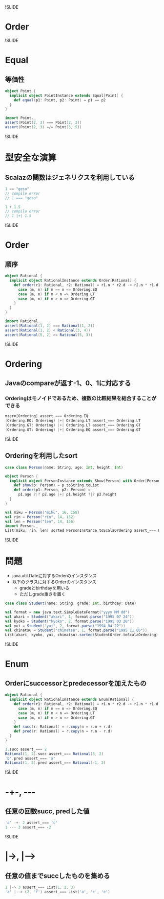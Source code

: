 !SLIDE

# Order

!SLIDE

# Equal

## 等価性

```scala
object Point {
  implicit object PointInstance extends Equal[Point] {
    def equal(p1: Point, p2: Point) = p1 == p2
  }
}

import Point._
assert(Point(2, 3) === Point(2, 3))
assert(Point(2, 3) =/= Point(3, 5))
```

!SLIDE

# 型安全な演算

## Scalazの関数はジェネリクスを利用している

```scala
1 == "geso"
// compile error
// 1 === "geso"

1 + 1.5
// compile error
// 1 |+| 1.5
```

!SLIDE

# Order

## 順序

```scala
object Rational {
  implicit object RationalInstance extends Order[Rational] {
    def order(r1: Rational, r2: Rational) = r1.n * r2.d -> r2.n * r1.d match {
      case (m, n) if m == n => Ordering.EQ
      case (m, n) if m < n => Ordering.LT
      case (m, n) if m > n => Ordering.GT
    }
  }
}

import Rational._
assert(Rational(1, 2) === Rational(1, 2))
assert(Rational(1, 2) < Rational(3, 4))
assert(Rational(5, 2) >= Rational(5, 3))
```

!SLIDE

# Ordering

## Javaのcompareが返す-1、0、1に対応する

### Orderingはモノイドであるため、複数の比較結果を結合することができる

```scala
mzero[Ordering] assert_=== Ordering.EQ
(Ordering.EQ: Ordering) |+| Ordering.LT assert_=== Ordering.LT
(Ordering.GT: Ordering) |+| Ordering.LT assert_=== Ordering.GT
(Ordering.GT: Ordering) |+| Ordering.EQ assert_=== Ordering.GT
```

!SLIDE

## Orderingを利用したsort

```scala
case class Person(name: String, age: Int, height: Int)

object Person {
  implicit object PersonInstance extends Show[Person] with Order[Person] {
    def show(p: Person) = p.toString.toList
    def order(p1: Person, p2: Person) =
      p1.age ?|? p2.age |+| p1.height ?|? p2.height
  }
}

val miku = Person("miku", 16, 158)
val rin = Person("rin", 14, 152)
val len = Person("len", 14, 156)
import Person._
List(miku, rin, len) sorted PersonInstance.toScalaOrdering assert_=== List(rin, len, miku)
```

!SLIDE

# 問題

* java.util.Dateに対するOrderのインスタンス
* 以下のクラスに対するOrderのインスタンス
    * gradeとbirthdayを用いる
    * ただしgrade重きを置く

```scala
case class Student(name: String, grade: Int, birthday: Date)

val format = new java.text.SimpleDateFormat("yyyy MM dd")
val akari = Student("akari", 1, format.parse("1995 07 24"))
val kyoko = Student("kyoko", 2, format.parse("1995 03 28"))
val yui = Student("yui", 2, format.parse("1994 04 22"))
val chinatsu = Student("chinatsu", 1, format.parse("1995 11 06"))
List(akari, kyoko, yui, chinatsu).sorted(StudentOrder.toScalaOrdering) assert_=== List(akari, chinatsu, yui, kyoko)
```

!SLIDE

# Enum

## Orderにsuccessorとpredecessorを加えたもの

```scala
object Rational {
  implicit object RationalInstance extends Enum[Rational] {
    def order(r1: Rational, r2: Rational) = r1.n * r2.d -> r2.n * r1.d match {
      case (m, n) if m == n => Ordering.EQ
      case (m, n) if m < n => Ordering.LT
      case (m, n) if m > n => Ordering.GT
    }
    def succ(r: Rational) = r.copy(n = r.n + r.d)
    def pred(r: Rational) = r.copy(n = r.n - r.d)
  }
}

1.succ assert_=== 2
Rational(1, 2).succ assert_=== Rational(3, 2)
'b'.pred assert_=== 'a'
Rational(1, 2).pred assert_=== Rational(-1, 2)
```

!SLIDE

# -+-, ---

## 任意の回数succ, predした値

```scala
'a' -+- 2 assert_=== 'c'
1 --- 3 assert_=== -2
```

!SLIDE

# |->, |-->

## 任意の値までsuccしたものを集める

```scala
1 |-> 3 assert_=== List(1, 2, 3)
'a' |--> (2, 'f') assert_=== List('a', 'c', 'e')
```
